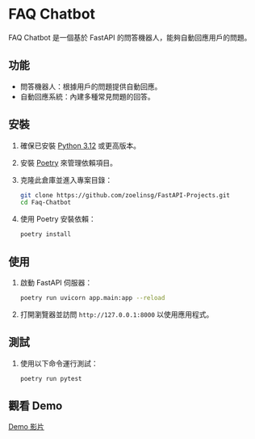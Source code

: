 # FAQ Chatbot

FAQ Chatbot 是一個基於 FastAPI 的問答機器人，能夠自動回應用戶的問題。

## 功能

- 問答機器人：根據用戶的問題提供自動回應。
- 自動回應系統：內建多種常見問題的回答。

## 安裝

1. 確保已安裝 [Python 3.12](https://www.python.org/downloads/) 或更高版本。
2. 安裝 [Poetry](https://python-poetry.org/docs/#installation) 來管理依賴項目。
3. 克隆此倉庫並進入專案目錄：

    ```sh
    git clone https://github.com/zoelinsg/FastAPI-Projects.git
    cd Faq-Chatbot
    ```

4. 使用 Poetry 安裝依賴：

    ```sh
    poetry install
    ```

## 使用

1. 啟動 FastAPI 伺服器：

    ```sh
    poetry run uvicorn app.main:app --reload
    ```

2. 打開瀏覽器並訪問 `http://127.0.0.1:8000` 以使用應用程式。

## 測試

1. 使用以下命令運行測試：

    ```sh
    poetry run pytest
    ```

## 觀看 Demo

[Demo 影片](https://youtu.be/EWkxuLoMrPs)